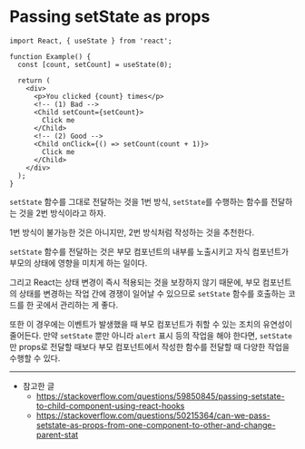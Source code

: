 # Passing setState as props

```react
import React, { useState } from 'react';

function Example() {
  const [count, setCount] = useState(0);

  return (
    <div>
      <p>You clicked {count} times</p>
      <!-- (1) Bad -->
      <Child setCount={setCount}>
        Click me
      </Child>
      <!-- (2) Good -->
      <Child onClick={() => setCount(count + 1)}>
        Click me
      </Child>
    </div>
  );
}
```

`setState` 함수를 그대로 전달하는 것을 1번 방식, `setState`를 수행하는 함수를 전달하는 것을 2번 방식이라고 하자.



1번 방식이 불가능한 것은 아니지만, 2번 방식처럼 작성하는 것을 추천한다.

`setState` 함수를 전달하는 것은 부모 컴포넌트의 내부를 노출시키고 자식 컴포넌트가 부모의 상태에 영향을 미치게 하는 일이다. 

그리고 React는 상태 변경이 즉시 적용되는 것을 보장하지 않기 때문에, 부모 컴포넌트의 상태를 변경하는 작업 간에 경쟁이 일어날 수 있으므로 `setState` 함수를 호출하는 코드를 한 곳에서 관리하는 게 좋다.

또한 이 경우에는 이벤트가 발생했을 때 부모 컴포넌트가 취할 수 있는 조치의 유연성이 줄어든다. 만약 `setState` 뿐만 아니라 `alert` 표시 등의 작업을 해야 한다면, `setState`만 props로 전달할 때보다 부모 컴포넌트에서 작성한 함수를 전달할 때 다양한 작업을 수행할 수 있다.



---

- 참고한 글
  - https://stackoverflow.com/questions/59850845/passing-setstate-to-child-component-using-react-hooks
  - https://stackoverflow.com/questions/50215364/can-we-pass-setstate-as-props-from-one-component-to-other-and-change-parent-stat